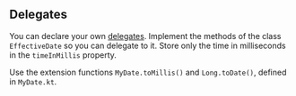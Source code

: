 ## Delegates

You can declare your own [delegates](https://kotlinlang.org/docs/reference/delegated-properties.html#property-delegate-requirements).
Implement the methods of the class `EffectiveDate` so you can delegate to it.
Store only the time in milliseconds in the `timeInMillis` property.

Use the extension functions `MyDate.toMillis()` and `Long.toDate()`, defined in
`MyDate.kt`.
